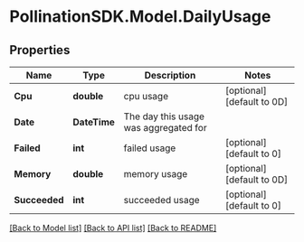 
# PollinationSDK.Model.DailyUsage

## Properties

Name | Type | Description | Notes
------------ | ------------- | ------------- | -------------
**Cpu** | **double** | cpu usage | [optional] [default to 0D]
**Date** | **DateTime** | The day this usage was aggregated for | 
**Failed** | **int** | failed usage | [optional] [default to 0]
**Memory** | **double** | memory usage | [optional] [default to 0D]
**Succeeded** | **int** | succeeded usage | [optional] [default to 0]

[[Back to Model list]](../README.md#documentation-for-models)
[[Back to API list]](../README.md#documentation-for-api-endpoints)
[[Back to README]](../README.md)

